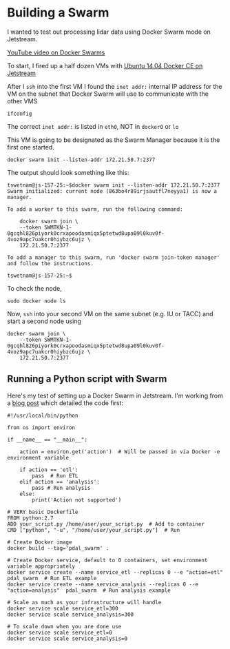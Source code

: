 # Building a Swarm

I wanted to test out processing lidar data using Docker Swarm mode on Jetstream.

[YouTube video on Docker Swarms](https://www.youtube.com/watch?v=KC4Ad1DS8xU)

To start, I fired up a half dozen VMs with [Ubuntu 14.04 Docker CE on Jetstream](https://use.jetstream-cloud.org/application/images/359)

After I `ssh` into the first VM I found the `inet addr:` internal IP address 
for the VM on the subnet that Docker Swarm will use to communicate with the other VMS

```
ifconfig
```

The correct `inet addr:` is listed in `eth0`, NOT in `docker0` or `lo`

This VM is going to be designated as the Swarm Manager because it is the first one started.

```
docker swarm init --listen-addr 172.21.50.7:2377
```

The output should look something like this:

```
tswetnam@js-157-25:~$docker swarm init --listen-addr 172.21.50.7:2377
Swarm initialized: current node (863bo4r89irjsautfl7neyya1) is now a manager.

To add a worker to this swarm, run the following command:

    docker swarm join \
    --token SWMTKN-1-0gcqhl826piyork0crxapoodasmiqx5ptetwd8upa09l0kuv0f-4voz9apc7uakcr0hiybzc6ujz \
    172.21.50.7:2377

To add a manager to this swarm, run 'docker swarm join-token manager' and follow the instructions.

tswetnam@js-157-25:~$
```

To check the node,

```
sudo docker node ls
```

Now, `ssh` into your second VM on the same subnet (e.g. IU or TACC) and start a second node using 

```
docker swarm join \
    --token SWMTKN-1-0gcqhl826piyork0crxapoodasmiqx5ptetwd8upa09l0kuv0f-4voz9apc7uakcr0hiybzc6ujz \
    172.21.50.7:2377
```

## Running a Python script with Swarm

Here's my test of setting up a Docker Swarm in Jetstream. I'm working from a [blog post](https://medium.com/@mbaker/horizontally-scaling-gis-python-analysis-with-docker-65eedf3d75ef) which detailed the code first:

```
#!/usr/local/bin/python

from os import environ

if __name__ == "__main__":

    action = environ.get('action')  # Will be passed in via Docker -e environment variable

    if action == 'etl':
        pass  # Run ETL
    elif action == 'analysis':
        pass # Run analysis
    else:
        print('Action not supported')
```

```
# VERY basic Dockerfile
FROM python:2.7
ADD your_script.py /home/user/your_script.py  # Add to container
CMD ["python", "-u", "/home/user/your_script.py"]  # Run
```


```
# Create Docker image
docker build --tag='pdal_swarm' .

# Create Docker service, default to 0 containers, set environment variable appropriately
docker service create --name service_etl --replicas 0 --e "action=etl"  pdal_swarm  # Run ETL example
docker service create --name service_analysis --replicas 0 --e "action=analysis"  pdal_swarm  # Run analysis example

# Scale as much as your infrastructure will handle
docker service scale service_etl=300
docker service scale service_analysis=300

# To scale down when you are done use
docker service scale service_etl=0
docker service scale service_analysis=0
```
